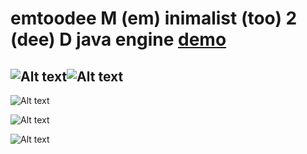 # emtoodee M (em) inimalist (too) 2 (dee) D java engine [demo](http://users.on.net/~mbohun)
![Alt text](https://raw.github.com/mbohun/mbohun_graph-experiments/master/emtoodee-design/screenshots/mb-e2d-00_shadowsoft.png "screenshot")![Alt text](https://raw.github.com/mbohun/mbohun_graph-experiments/master/emtoodee-design/screenshots/mb-e2d-01_shadowsoft.png "screenshot")
---

![Alt text](https://raw.github.com/mbohun/mbohun_graph-experiments/master/emtoodee-design/engine-architecture.png "first version created in dia")

![Alt text](https://raw.github.com/mbohun/mbohun_graph-experiments/master/emtoodee-design/architecture-01.dot.png "first version created/generated with graphviz DOT")

![Alt text](https://raw.github.com/mbohun/mbohun_graph-experiments/master/emtoodee-design/architecture-01-sink.dot.png "fixed/alternative layout")
